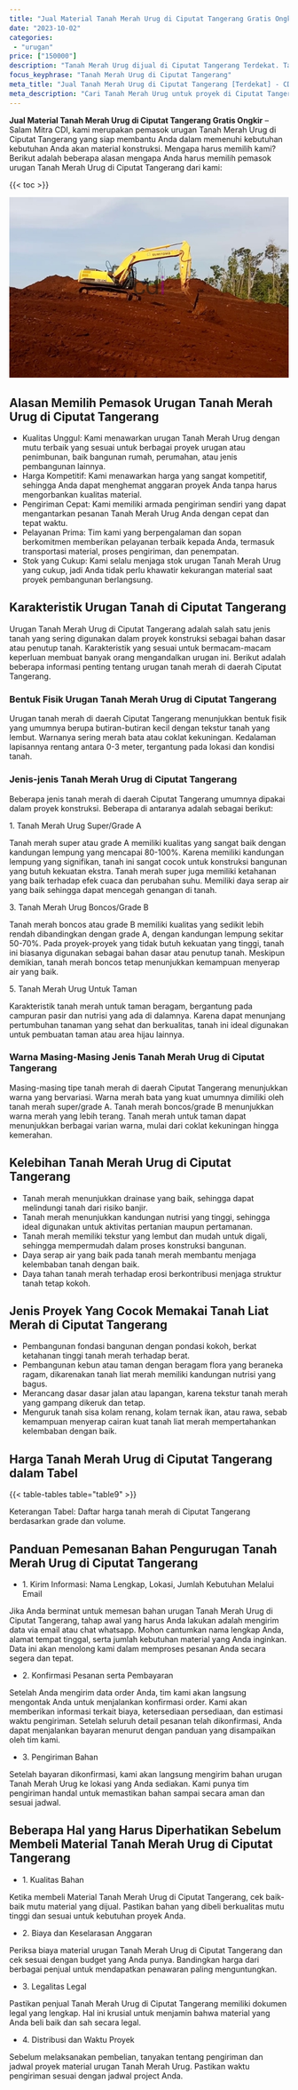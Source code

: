 ```yaml
---
title: "Jual Material Tanah Merah Urug di Ciputat Tangerang Gratis Ongkir"
date: "2023-10-02"
categories:
 - "urugan"
price: ["150000"]
description: "Tanah Merah Urug dijual di Ciputat Tangerang Terdekat. Tanah Merah Urug ini sering digunakan dalam proyek konstruksi sebagai material timbunan yang berkualitas dan tepat guna. Hubungi kami untuk informasi lebih lanjut."
focus_keyphrase: "Tanah Merah Urug di Ciputat Tangerang"
meta_title: "Jual Tanah Merah Urug di Ciputat Tangerang [Terdekat] - CDI"
meta_description: "Cari Tanah Merah Urug untuk proyek di Ciputat Tangerang? Kami memiliki Tanah Merah Urug berkualitas untuk urugan lahan. Raih penawaran terbaik sekarang."
---
```


**Jual Material Tanah Merah Urug di Ciputat Tangerang Gratis Ongkir** – Salam Mitra CDI, kami merupakan pemasok urugan Tanah Merah Urug di Ciputat Tangerang yang siap membantu Anda dalam memenuhi kebutuhan kebutuhan Anda akan material konstruksi. Mengapa harus memilih kami? Berikut adalah beberapa alasan mengapa Anda harus memilih pemasok urugan Tanah Merah Urug di Ciputat Tangerang dari kami:

{{< toc >}}

![Jual Material Tanah Merah Urug di Ciputat Tangerang Gratis Ongkir](/images/tanah/tanah-urug-27.jpg)

## Alasan Memilih Pemasok Urugan Tanah Merah Urug di Ciputat Tangerang

*   Kualitas Unggul: Kami menawarkan urugan Tanah Merah Urug dengan mutu terbaik yang sesuai untuk berbagai proyek urugan atau penimbunan, baik bangunan rumah, perumahan, atau jenis pembangunan lainnya.
*   Harga Kompetitif: Kami menawarkan harga yang sangat kompetitif, sehingga Anda dapat menghemat anggaran proyek Anda tanpa harus mengorbankan kualitas material.
*   Pengiriman Cepat: Kami memiliki armada pengiriman sendiri yang dapat mengantarkan pesanan Tanah Merah Urug Anda dengan cepat dan tepat waktu.
*   Pelayanan Prima: Tim kami yang berpengalaman dan sopan berkomitmen memberikan pelayanan terbaik kepada Anda, termasuk transportasi material, proses pengiriman, dan penempatan.
*   Stok yang Cukup: Kami selalu menjaga stok urugan Tanah Merah Urug yang cukup, jadi Anda tidak perlu khawatir kekurangan material saat proyek pembangunan berlangsung. 

## Karakteristik Urugan Tanah di Ciputat Tangerang

Urugan Tanah Merah Urug di Ciputat Tangerang adalah salah satu jenis tanah yang sering digunakan dalam proyek konstruksi sebagai bahan dasar atau penutup tanah. Karakteristik yang sesuai untuk bermacam-macam keperluan membuat banyak orang mengandalkan urugan ini. Berikut adalah beberapa informasi penting tentang urugan tanah merah di daerah Ciputat Tangerang.

### Bentuk Fisik Urugan Tanah Merah Urug di Ciputat Tangerang

Urugan tanah merah di daerah Ciputat Tangerang menunjukkan bentuk fisik yang umumnya berupa butiran-butiran kecil dengan tekstur tanah yang lembut. Warnanya sering merah bata atau coklat kekuningan. Kedalaman lapisannya rentang antara 0-3 meter, tergantung pada lokasi dan kondisi tanah.

### Jenis-jenis Tanah Merah Urug di Ciputat Tangerang

Beberapa jenis tanah merah di daerah Ciputat Tangerang umumnya dipakai dalam proyek konstruksi. Beberapa di antaranya adalah sebagai berikut:

1\.  Tanah Merah Urug Super/Grade A

Tanah merah super atau grade A memiliki kualitas yang sangat baik dengan kandungan lempung yang mencapai 80-100%. Karena memiliki kandungan lempung yang signifikan, tanah ini sangat cocok untuk konstruksi bangunan yang butuh kekuatan ekstra. Tanah merah super juga memiliki ketahanan yang baik terhadap efek cuaca dan perubahan suhu. Memiliki daya serap air yang baik sehingga dapat mencegah genangan di tanah.

3\.  Tanah Merah Urug Boncos/Grade B

Tanah merah boncos atau grade B memiliki kualitas yang sedikit lebih rendah dibandingkan dengan grade A, dengan kandungan lempung sekitar 50-70%. Pada proyek-proyek yang tidak butuh kekuatan yang tinggi, tanah ini biasanya digunakan sebagai bahan dasar atau penutup tanah. Meskipun demikian, tanah merah boncos tetap menunjukkan kemampuan menyerap air yang baik.

5\.  Tanah Merah Urug Untuk Taman

Karakteristik tanah merah untuk taman beragam, bergantung pada campuran pasir dan nutrisi yang ada di dalamnya. Karena dapat menunjang pertumbuhan tanaman yang sehat dan berkualitas, tanah ini ideal digunakan untuk pembuatan taman atau area hijau lainnya.

### Warna Masing-Masing Jenis Tanah Merah Urug di Ciputat Tangerang

Masing-masing tipe tanah merah di daerah Ciputat Tangerang menunjukkan warna yang bervariasi. Warna merah bata yang kuat umumnya dimiliki oleh tanah merah super/grade A. Tanah merah boncos/grade B menunjukkan warna merah yang lebih terang. Tanah merah untuk taman dapat menunjukkan berbagai varian warna, mulai dari coklat kekuningan hingga kemerahan.

## Kelebihan Tanah Merah Urug di Ciputat Tangerang

*   Tanah merah menunjukkan drainase yang baik, sehingga dapat melindungi tanah dari risiko banjir.
*   Tanah merah menunjukkan kandungan nutrisi yang tinggi, sehingga ideal digunakan untuk aktivitas pertanian maupun pertamanan.
*   Tanah merah memiliki tekstur yang lembut dan mudah untuk digali, sehingga mempermudah dalam proses konstruksi bangunan.
*   Daya serap air yang baik pada tanah merah membantu menjaga kelembaban tanah dengan baik.
*   Daya tahan tanah merah terhadap erosi berkontribusi menjaga struktur tanah tetap kokoh.

## Jenis Proyek Yang Cocok Memakai Tanah Liat Merah di Ciputat Tangerang

*   Pembangunan fondasi bangunan dengan pondasi kokoh, berkat ketahanan tinggi tanah merah terhadap berat.
*   Pembangunan kebun atau taman dengan beragam flora yang beraneka ragam, dikarenakan tanah liat merah memiliki kandungan nutrisi yang bagus.
*   Merancang dasar dasar jalan atau lapangan, karena tekstur tanah merah yang gampang dikeruk dan tetap.
*   Menguruk tanah sisa kolam renang, kolam ternak ikan, atau rawa, sebab kemampuan menyerap cairan kuat tanah liat merah mempertahankan kelembaban dengan baik.

## Harga Tanah Merah Urug di Ciputat Tangerang dalam Tabel

{{< table-tables table="table9" >}}

Keterangan Tabel: Daftar harga tanah merah di Ciputat Tangerang berdasarkan grade dan volume.

## Panduan Pemesanan Bahan Pengurugan Tanah Merah Urug di Ciputat Tangerang

*   1\. Kirim Informasi: Nama Lengkap, Lokasi, Jumlah Kebutuhan Melalui Email

Jika Anda berminat untuk memesan bahan urugan Tanah Merah Urug di Ciputat Tangerang, tahap awal yang harus Anda lakukan adalah mengirim data via email atau chat whatsapp. Mohon cantumkan nama lengkap Anda, alamat tempat tinggal, serta jumlah kebutuhan material yang Anda inginkan. Data ini akan menolong kami dalam memproses pesanan Anda secara segera dan tepat.
*   2\. Konfirmasi Pesanan serta Pembayaran

Setelah Anda mengirim data order Anda, tim kami akan langsung mengontak Anda untuk menjalankan konfirmasi order. Kami akan memberikan informasi terkait biaya, ketersediaan persediaan, dan estimasi waktu pengiriman. Setelah seluruh detail pesanan telah dikonfirmasi, Anda dapat menjalankan bayaran menurut dengan panduan yang disampaikan oleh tim kami.
*   3\. Pengiriman Bahan

Setelah bayaran dikonfirmasi, kami akan langsung mengirim bahan urugan Tanah Merah Urug ke lokasi yang Anda sediakan. Kami punya tim pengiriman handal untuk memastikan bahan sampai secara aman dan sesuai jadwal.

## Beberapa Hal yang Harus Diperhatikan Sebelum Membeli Material Tanah Merah Urug di Ciputat Tangerang

*   1\. Kualitas Bahan

Ketika membeli Material Tanah Merah Urug di Ciputat Tangerang, cek baik-baik mutu material yang dijual. Pastikan bahan yang dibeli berkualitas mutu tinggi dan sesuai untuk kebutuhan proyek Anda.
*   2\. Biaya dan Keselarasan Anggaran

Periksa biaya material urugan Tanah Merah Urug di Ciputat Tangerang dan cek sesuai dengan budget yang Anda punya. Bandingkan harga dari berbagai penjual untuk mendapatkan penawaran paling menguntungkan.
*   3\. Legalitas Legal

Pastikan penjual Tanah Merah Urug di Ciputat Tangerang memiliki dokumen legal yang lengkap. Hal ini krusial untuk menjamin bahwa material yang Anda beli baik dan sah secara legal.
*   4\. Distribusi dan Waktu Proyek

Sebelum melaksanakan pembelian, tanyakan tentang pengiriman dan jadwal proyek material urugan Tanah Merah Urug. Pastikan waktu pengiriman sesuai dengan jadwal project Anda.